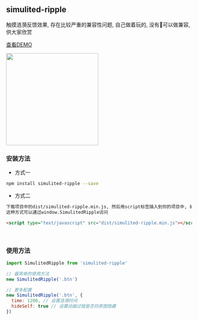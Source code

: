 ## simulited-ripple

触摸涟漪反馈效果, 存在比较严重的兼容性问题, 自己做着玩的, 没有可以做兼容, 供大家欣赏<br>

[查看DEMO](https://qiuguohui.coding.me/demo/simulited-ripple/index.html)<br>


<img src="https://coding.net/u/qiuguohui/p/qiuguohui.coding.me/git/raw/master/demo/simulited-ripple/assets/demo.png" width="250" />

### 安装方法
-  方式一
```bash
npm install simulited-ripple --save
```

- 方式二

```bash
下载项目中的dist/simulited-ripple.min.js, 然后用script标签插入到你的项目中, 如下
这种方式可以通过window.SimulitedRipple访问
```

```html
<script type="text/javascript" src="dist/simulited-ripple.min.js"></script>
```

<br>

### 使用方法

```js
import SimulitedRipple from 'simulited-ripple'

// 最简单的使用方法
new SimulitedRipple('.btn')

// 更多配置
new SimulitedRipple('.btn', {
  time: 1200, // 设置涟漪时间
  hideSelf: true // 设置动画过程是否将原图隐藏
})
```
